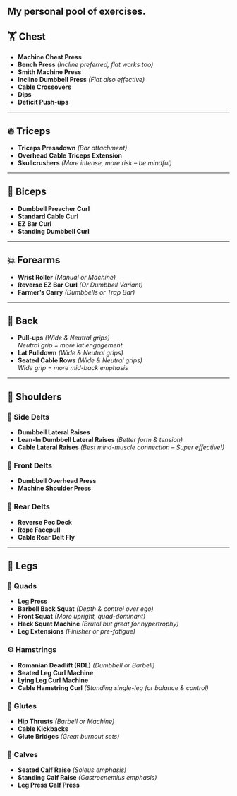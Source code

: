 ## My personal pool of exercises.

## 🏋️ Chest
- **Machine Chest Press**  
- **Bench Press** *(Incline preferred, flat works too)*  
- **Smith Machine Press**  
- **Incline Dumbbell Press** *(Flat also effective)*  
- **Cable Crossovers**  
- **Dips**  
- **Deficit Push-ups**  

---

## 🔥 Triceps
- **Triceps Pressdown** *(Bar attachment)*  
- **Overhead Cable Triceps Extension**  
- **Skullcrushers** *(More intense, more risk – be mindful)*  

---

## 🦾 Biceps
- **Dumbbell Preacher Curl**  
- **Standard Cable Curl**
- **EZ Bar Curl**  
- **Standing Dumbbell Curl**  

---

## 💥 Forearms
- **Wrist Roller** *(Manual or Machine)*  
- **Reverse EZ Bar Curl** *(Or Dumbbell Variant)*  
- **Farmer’s Carry** *(Dumbbells or Trap Bar)*

---

## 🐉 Back
- **Pull-ups** *(Wide & Neutral grips)*  
  _Neutral grip = more lat engagement_  
- **Lat Pulldown** *(Wide & Neutral grips)*  
- **Seated Cable Rows** *(Wide & Neutral grips)*  
  _Wide grip = more mid-back emphasis_  

---

## 🧱 Shoulders

### 🧩 Side Delts
- **Dumbbell Lateral Raises**  
- **Lean-In Dumbbell Lateral Raises** *(Better form & tension)*  
- **Cable Lateral Raises** *(Best mind-muscle connection – Super effective!)*  

### 🔰 Front Delts
- **Dumbbell Overhead Press**  
- **Machine Shoulder Press**  

### 🎯 Rear Delts
- **Reverse Pec Deck**  
- **Rope Facepull**  
- **Cable Rear Delt Fly**  

---

## 🦵 Legs

### 🔩 Quads
- **Leg Press**  
- **Barbell Back Squat** *(Depth & control over ego)*  
- **Front Squat** *(More upright, quad-dominant)*  
- **Hack Squat Machine** *(Brutal but great for hypertrophy)*  
- **Leg Extensions** *(Finisher or pre-fatigue)*  

### ⚙️ Hamstrings
- **Romanian Deadlift (RDL)** *(Dumbbell or Barbell)*  
- **Seated Leg Curl Machine**  
- **Lying Leg Curl Machine**  
- **Cable Hamstring Curl** *(Standing single-leg for balance & control)*  

### 🚧 Glutes
- **Hip Thrusts** *(Barbell or Machine)*  
- **Cable Kickbacks**  
- **Glute Bridges** *(Great burnout sets)*  

### 🧍 Calves
- **Seated Calf Raise** *(Soleus emphasis)*  
- **Standing Calf Raise** *(Gastrocnemius emphasis)*  
- **Leg Press Calf Press**
